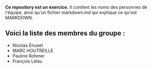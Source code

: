 **Ce repository est un exercice.** Il contient les noms des personnes de l'équipe, ainsi qu'un fichier markdown.md qui explique ce qu'est MARKDOWN.

Voici la liste des membres du groupe : 
--------------------------------------
* Nicolas Enuset
* MARC HOUTREILLE 
* Pauline Rohmer
* François Leleu